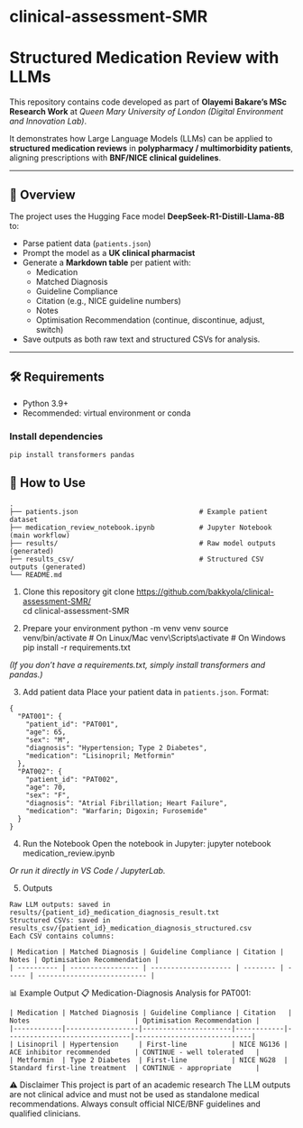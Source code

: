 # clinical-assessment-SMR

# Structured Medication Review with LLMs 

This repository contains code developed as part of **Olayemi Bakare’s MSc Research Work** at *Queen Mary University of London (Digital Environment and Innovation Lab)*.  

It demonstrates how Large Language Models (LLMs) can be applied to **structured medication reviews** in **polypharmacy / multimorbidity patients**, aligning prescriptions with 
**BNF/NICE clinical guidelines**.

---

## 📖 Overview

The project uses the Hugging Face model **DeepSeek-R1-Distill-Llama-8B** to:

- Parse patient data (`patients.json`)  
- Prompt the model as a **UK clinical pharmacist**  
- Generate a **Markdown table** per patient with:  
  - Medication  
  - Matched Diagnosis  
  - Guideline Compliance  
  - Citation (e.g., NICE guideline numbers)  
  - Notes  
  - Optimisation Recommendation (continue, discontinue, adjust, switch)  
- Save outputs as both raw text and structured CSVs for analysis.  

---

## 🛠 Requirements

- Python 3.9+  
- Recommended: virtual environment or conda  

### Install dependencies

```bash
pip install transformers pandas
```

## 🚀 How to Use
```📂 Project Structure
.
├── patients.json                              # Example patient dataset
├── medication_review_notebook.ipynb           # Jupyter Notebook (main workflow)
├── results/                                   # Raw model outputs (generated)
├── results_csv/                               # Structured CSV outputs (generated)
└── README.md
```
1. Clone this repository
git clone https://github.com/bakkyola/clinical-assessment-SMR/      
cd clinical-assessment-SMR

3. Prepare your environment
python -m venv venv
source venv/bin/activate   # On Linux/Mac
venv\Scripts\activate      # On Windows
pip install -r requirements.txt

_(If you don’t have a requirements.txt, simply install transformers and pandas.)_

3. Add patient data
Place your patient data in `patients.json`.
Format:
```
{
  "PAT001": {
    "patient_id": "PAT001",
    "age": 65,
    "sex": "M",
    "diagnosis": "Hypertension; Type 2 Diabetes",
    "medication": "Lisinopril; Metformin"
  },
  "PAT002": {
    "patient_id": "PAT002",
    "age": 70,
    "sex": "F",
    "diagnosis": "Atrial Fibrillation; Heart Failure",
    "medication": "Warfarin; Digoxin; Furosemide"
  }
}
```
4. Run the Notebook
Open the notebook in Jupyter:
jupyter notebook medication_review.ipynb

 _Or run it directly in VS Code / JupyterLab._

5. Outputs
```
Raw LLM outputs: saved in results/{patient_id}_medication_diagnosis_result.txt
Structured CSVs: saved in results_csv/{patient_id}_medication_diagnosis_structured.csv
Each CSV contains columns:
```

```
| Medication | Matched Diagnosis | Guideline Compliance | Citation | Notes | Optimisation Recommendation |
| ---------- | ----------------- | -------------------- | -------- | ----- | --------------------------- |
```
📊 Example Output
📋 Medication-Diagnosis Analysis for PAT001:
```
| Medication | Matched Diagnosis | Guideline Compliance | Citation   | Notes                          | Optimisation Recommendation |
|------------|------------------|----------------------|------------|-------------------------------|-----------------------------|
| Lisinopril | Hypertension     | First-line           | NICE NG136 | ACE inhibitor recommended      | CONTINUE - well tolerated   |
| Metformin  | Type 2 Diabetes  | First-line           | NICE NG28  | Standard first-line treatment  | CONTINUE - appropriate      |
```




⚠️ Disclaimer
This project is part of an academic research
The LLM outputs are not clinical advice and must not be used as standalone medical recommendations.
Always consult official NICE/BNF guidelines and qualified clinicians.
